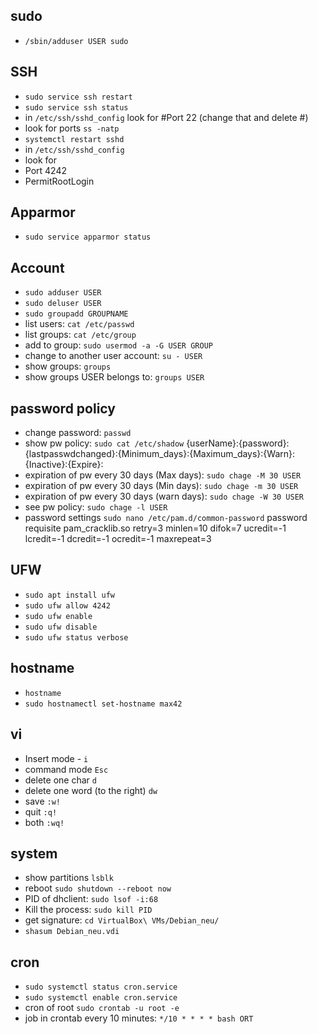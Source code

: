 
## sudo
- `/sbin/adduser USER sudo`

## SSH
- `sudo service ssh restart`
- `sudo service ssh status`
- in `/etc/ssh/sshd_config` look for #Port 22 (change that and delete #)
- look for ports `ss -natp`
- `systemctl restart sshd`
- in `/etc/ssh/sshd_config`
- look for
- Port 4242
- PermitRootLogin

## Apparmor
- `sudo service apparmor status`

## Account
- `sudo adduser USER`
- `sudo deluser USER`
- `sudo groupadd GROUPNAME`
- list users: `cat /etc/passwd`
- list groups: `cat /etc/group`
- add to group: `sudo usermod -a -G USER GROUP`
- change to another user account: `su - USER`
- show groups: `groups`
- show groups USER belongs to: `groups USER`

## password policy
- change password: `passwd`
- show pw policy: `sudo cat /etc/shadow`  {userName}:{password}:{lastpasswdchanged}:{Minimum_days}:{Maximum_days}:{Warn}:{Inactive}:{Expire}:
- expiration of pw every 30 days (Max days): `sudo chage -M 30 USER`
- expiration of pw every 30 days (Min days): `sudo chage -m 30 USER`
- expiration of pw every 30 days (warn days): `sudo chage -W 30 USER`
- see pw policy: `sudo chage -l USER`
- password settings `sudo nano /etc/pam.d/common-password`
password   requisite    pam_cracklib.so retry=3 minlen=10 difok=7 ucredit=-1 lcredit=-1 dcredit=-1 ocredit=-1 maxrepeat=3


## UFW
- `sudo apt install ufw`
- `sudo ufw allow 4242`
- `sudo ufw enable`
- `sudo ufw disable`
- `sudo ufw status verbose`

## hostname
- `hostname`
- `sudo hostnamectl set-hostname max42`

## vi
- Insert mode - `i`
- command mode `Esc`
- delete one char `d`
- delete one word (to the right) `dw`
- save `:w!`
- quit `:q!`
- both `:wq!`

## system
- show partitions `lsblk`
- reboot `sudo shutdown --reboot now`
- PID of dhclient: `sudo lsof -i:68`
- Kill the process: `sudo kill PID`
- get signature: `cd VirtualBox\ VMs/Debian_neu/`
- `shasum Debian_neu.vdi`

## cron
- `sudo systemctl status cron.service`
- `sudo systemctl enable cron.service`
- cron of root `sudo crontab -u root -e`
- job in crontab every 10 minutes: `*/10 * * * * bash ORT` 
